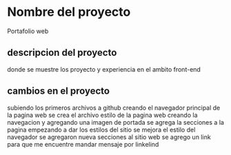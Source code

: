 # Nombre del proyecto

Portafolio web

## descripcion del proyecto

donde se muestre los proyecto y experiencia en el ambito front-end

## cambios en el proyecto

subiendo los primeros archivos a github
creando el navegador principal de la pagina web
se crea el archivo estilo de la pagina web
creando la navegacion y agregando una imagen de portada
se agrega la secciones a la pagina
empezando a dar los estilos del sitio
se mejora el estilo del navegador
se agregaron nueva secciones al sitio web
se agrego un link para que me encuentre mandar mensaje por linkelind
